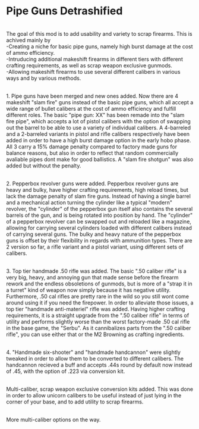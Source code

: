 # Pipe Guns Detrashified

<br>The goal of this mod is to add usability and variety to scrap firearms. This is achived mainly by 
<br> -Creating a niche for basic pipe guns, namely high burst damage at the cost of ammo efficiency. 
<br> -Intruducing additional makeshift firearms in different tiers with different crafting requirements, as well as  scrap weapon exclusive gunmods. 
<br> -Allowing makeshift firearms to use several different calibers in various ways and by various methods.

<br>1. Pipe guns have been merged and new ones added. Now there are 4 makeshift "slam fire" guns instead of the basic pipe guns, which all accept a wide range of bullet calibers at the cost of ammo efficiency and fulfill different roles. The basic "pipe gun: XX" has been remade into the "slam fire pipe", which accepts a lot of pistol calibers with the option of swapping out the barrel to be able to use a variety of individual calibers. A 4-barreled and a 2-barreled variants in pistol and rifle calibers respectively have been added in order to have a high burst damage option in the early hobo phase. All 3 carry a 15% damage penalty compared to factory made guns for balance reasons, but also in order to reflect that random commercially avaliable pipes dont make for good ballistics. A "slam fire shotgun" was also added but without the penalty.

<br>2. Pepperbox revolver guns were added. Pepperbox revolver guns are heavy and bulky, have higher crafting requirements, high reload times, but lack the damage penalty of slam fire guns. Instead of having a single barrel and a mechanical action turning the cylinder like a typical "modern" revolver, the "cylinder" of the pepperbox gun itself also contains the several barrels of the gun, and is being rotated into position by hand. The "cylinder" of a pepperbox revolver can be swapped out and reloaded like a magazine, allowing for carrying several cylinders loaded with different calibers instead of carrying several guns. The bulky and heavy nature of the pepperbox guns is offset by their flexibility in regards with ammunition types. There are 2 version so far, a rifle variant and a pistol variant, using different sets of calibers.

<br>3. Top tier handmade .50 rifle was added. The basic ".50 caliber rifle" is a very big, heavy, and annoying gun that made sense before the firearm rework and the endless obsoletions of gunmods, but is more of a "strap it in a turret" kind of weapon now simply because it has negative utility. Furthermore, .50 cal rifles are pretty rare in the wild so you still wont come around using it if you need the firepower. In order to alleviate those issues, a top tier "handmade anti-materiel" rifle was added. Having higher crafting requirements, it is a straight upgrade from the ".50 caliber rifle" in terms of utility and performs slightly worse than the worst factory-made .50 cal rifle in the base game, the "Serbu". As it cannibalizes parts from the ".50 caliber rifle", you can use either that or the M2 Browning as crafting ingredients.

<br>4. "Handmade six-shooter" and "handmade handcannon" were slightly tweaked in order to allow them to be converted to different calibers. The handcannon recieved a buff and accepts .44s round by default now instead of .45, with the option of .223 via conversion kit.

<br>Multi-caliber, scrap weapon exclusive conversion kits added. This was done in order to allow unicorn calibers to be useful instead of just lying in the corner of your base, and to add utility to scrap firearms.

<br>More multi-caliber options on the way.
